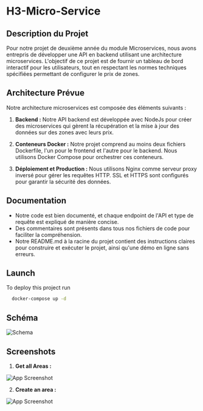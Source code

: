 # H3-Micro-Service

## Description du Projet

Pour notre projet de deuxième année du module Microservices, nous avons entrepris de développer une API en backend utilisant une architecture microservices. 
L'objectif de ce projet est de fournir un tableau de bord interactif pour les utilisateurs, tout en respectant les normes techniques spécifiées permettant de configurer le prix de zones.

## Architecture Prévue

Notre architecture microservices est composée des éléments suivants :

1. **Backend :** Notre API backend est développée avec NodeJs pour créer des microservices qui gèrent la récupération et la mise à jour des données sur des zones avec leurs prix.

2. **Conteneurs Docker :** Notre projet comprend au moins deux fichiers Dockerfile, l'un pour le frontend et l'autre pour le backend. Nous utilisons Docker Compose pour orchestrer ces conteneurs.

3. **Déploiement et Production :** Nous utilisons Nginx comme serveur proxy inversé pour gérer les requêtes HTTP. SSL et HTTPS sont configurés pour garantir la sécurité des données.

## Documentation

- Notre code est bien documenté, et chaque endpoint de l'API et type de requête est expliqué de manière concise.
- Des commentaires sont présents dans tous nos fichiers de code pour faciliter la compréhension.
- Notre README.md à la racine du projet contient des instructions claires pour construire et exécuter le projet, ainsi qu'une démo en ligne sans erreurs.

## Launch

To deploy this project run

```bash
  docker-compose up -d
```
## Schéma

![Schema](https://image.noelshack.com/fichiers/2023/42/7/1697982478-project-micro.png)


## Screenshots

1. **Get all Areas :**

![App Screenshot](https://image.noelshack.com/fichiers/2023/42/7/1697982790-micro-create-areas.png)

2. **Create an area :**

![App Screenshot](https://image.noelshack.com/fichiers/2023/42/7/1697982790-micro-get-areas.png)
